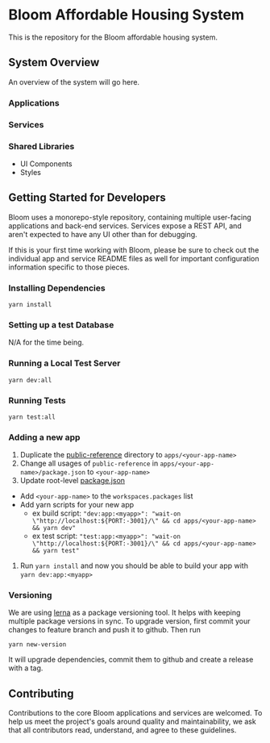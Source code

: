 # Bloom Affordable Housing System

This is the repository for the Bloom affordable housing system.

## System Overview

An overview of the system will go here.

### Applications

### Services

### Shared Libraries

- UI Components
- Styles

## Getting Started for Developers

Bloom uses a monorepo-style repository, containing multiple user-facing applications and back-end services. Services expose a REST API, and aren't expected to have any UI other than for debugging.

If this is your first time working with Bloom, please be sure to check out the individual app and service README files as well for important configuration information specific to those pieces.

### Installing Dependencies

```
yarn install
```

### Setting up a test Database

N/A for the time being.

### Running a Local Test Server

```
yarn dev:all
```

### Running Tests

```
yarn test:all
```

### Adding a new app
1. Duplicate the [public-reference](apps/public-reference) directory to `apps/<your-app-name>`
1. Change all usages of `public-reference` in `apps/<your-app-name>/package.json` to `<your-app-name>`
1. Update root-level [package.json](package.json)
  - Add `<your-app-name>` to the `workspaces.packages` list
  - Add yarn scripts for your new app
    - ex build script: `"dev:app:<myapp>": "wait-on \"http://localhost:${PORT:-3001}/\" && cd apps/<your-app-name> && yarn dev"`
    - ex test script: `"test:app:<myapp>": "wait-on \"http://localhost:${PORT:-3001}/\" && cd apps/<your-app-name> && yarn test"`
1. Run `yarn install` and now you should be able to build your app with `yarn dev:app:<myapp>`

### Versioning

We are using [lerna](https://lerna.js.org/) as a package versioning tool. It helps with keeping multiple package versions in sync.
To upgrade version, first commit your changes to feature branch and push it to github. Then run
```
yarn new-version
```
It will upgrade dependencies, commit them to github and create a release with a tag.

## Contributing

Contributions to the core Bloom applications and services are welcomed. To help us meet the project's goals around quality and maintainability, we ask that all contributors read, understand, and agree to these guidelines.
